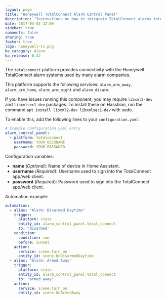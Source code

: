```yaml
---
layout: page
title: "Honeywell TotalConnect Alarm Control Panel"
description: "Instructions on how to integrate TotalConnect alarms into Home Assistant."
date: 2017-04-02 22:00
sidebar: true
comments: false
sharing: true
footer: true
logo: honeywell-tc.png
ha_category: Alarm
ha_release: 0.42
---
```


The `totalconnect` platform provides connectivity with the Honeywell TotalConnect alarm systems used by many alarm companies.

This platform supports the following services: `alarm_arm_away`, `alarm_arm_home`, `alarm_arm_night` and `alarm_disarm`.

If you have issues running this component, you may require `libxml2-dev` and `libxmlsec1-dev` packages. To install these on Hassbian, run the command `apt install libxml2-dev libxmlsec1-dev` with sudo.

To enable this, add the following lines to your `configuration.yaml`:

```yaml
# Example configuration.yaml entry
alarm_control_panel:
  - platform: totalconnect
    username: YOUR_USERNAME
    password: YOUR_PASSWORD
```

Configuration variables:

- **name** (*Optional*): Name of device in Home Assistant.
- **username** (*Required*): Username used to sign into the TotalConnect app/web client.
- **password** (*Required*): Password used to sign into the TotalConnect app/web client.

Automation example:

```yaml
automation:
  - alias: "Alarm: Disarmed Daytime"
    trigger:
      platform: state
      entity_id: alarm_control_panel.total_connect
      to: 'disarmed'
    condition:
      condition: sun
      before: sunset
    action:
      service: scene.turn_on
      entity_id: scene.OnDisarmedDaytime
  - alias: "Alarm: Armed Away"
    trigger:
      platform: state
      entity_id: alarm_control_panel.total_connect
      to: 'armed_away'
    action:
      service: scene.turn_on
      entity_id: scene.OnArmedAway 
```

